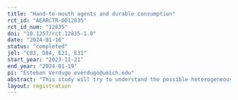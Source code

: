 ```yaml
---
title: "Hand-to-mouth agents and durable consumption"
rct_id: "AEARCTR-0012835"
rct_id_num: "12835"
doi: "10.1257/rct.12835-1.0"
date: "2024-01-16"
status: "completed"
jel: "C83, D84, E21, E31"
start_year: "2023-11-21"
end_year: "2024-01-19"
pi: "Esteban Verdugo everdugo@umich.edu"
abstract: "This study will try to understand the possible heterogeneous consumption response of "hand-to-mouth" and non-"hand-to-mouth"  agents to publicly available information on actual inflation and inflation expectations. Using a repeated cross-sectional U.S. representative survey, we plan to get information on respondents that allows us to study their "hand-to-mouth" condition. Moreover, we plan to implement different information treatments to randomly selected subsets of each category of respondents and affect their inflation expectations about different varieties of goods corresponding to services, non-durable, semi-durable, and durable products. The differential effects of these information treatments will allow us to identify exogenous variations in the perceived inflation level of households. With hypothetical follow-up questions, we will obtain information regarding the spending plan for the different consumption categories and characterize the extent to which different expectations imply differences in the spending decision on the various goods categories."
layout: registration
---
```



